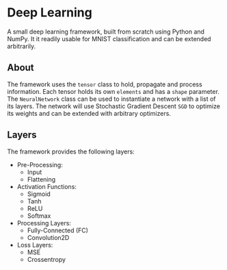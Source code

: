 # Deep Learning
A small deep learning framework, built from scratch using Python and NumPy. It it readily usable for MNIST classification and can be extended arbitrarily. 

## About
The framework uses the `tensor` class to hold, propagate and process information. Each tensor holds its own `elements` and has a `shape` parameter. The `NeuralNetwork` class can be used to instantiate a network with a list of its layers. The network will use Stochastic Gradient Descent `SGD` to optimize its weights and can be extended with arbitrary optimizers. 

## Layers 
The framework provides the following layers: 
* Pre-Processing: 
  * Input
  * Flattening 
* Activation Functions: 
  * Sigmoid 
  * Tanh
  * ReLU
  * Softmax
* Processing Layers: 
  * Fully-Connected (FC)
  * Convolution2D 
* Loss Layers: 
  * MSE 
  * Crossentropy


